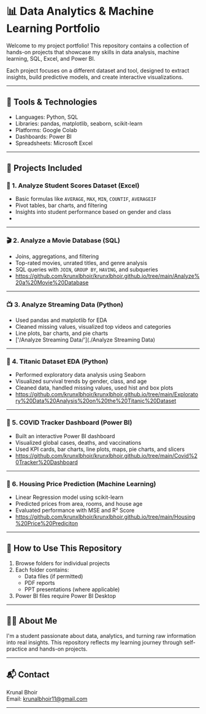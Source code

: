# 📊 Data Analytics & Machine Learning Portfolio

Welcome to my project portfolio! This repository contains a collection of hands-on projects that showcase my skills in data analysis, machine learning, SQL, Excel, and Power BI.

Each project focuses on a different dataset and tool, designed to extract insights, build predictive models, and create interactive visualizations.

---

## 🧰 Tools & Technologies

- Languages: Python, SQL
- Libraries: pandas, matplotlib, seaborn, scikit-learn
- Platforms: Google Colab
- Dashboards: Power BI
- Spreadsheets: Microsoft Excel

---

## 📁 Projects Included

### 📘 1. Analyze Student Scores Dataset (Excel)
- Basic formulas like `AVERAGE`, `MAX`, `MIN`, `COUNTIF`, `AVERAGEIF`
- Pivot tables, bar charts, and filtering
- Insights into student performance based on gender and class
-

---

### 🎬 2. Analyze a Movie Database (SQL)
- Joins, aggregations, and filtering
- Top-rated movies, unrated titles, and genre analysis
- SQL queries with `JOIN`, `GROUP BY`, `HAVING`, and subqueries
- https://github.com/krunxlbhoir/krunxlbhoir.github.io/tree/main/Analyze%20a%20Movie%20Database

---

### 📺 3. Analyze Streaming Data (Python)
- Used pandas and matplotlib for EDA
- Cleaned missing values, visualized top videos and categories
- Line plots, bar charts, and pie charts
- ['/Analyze Streaming Data/'](./Analyze Streaming Data)

---

### 🚢 4. Titanic Dataset EDA (Python)
- Performed exploratory data analysis using Seaborn
- Visualized survival trends by gender, class, and age
- Cleaned data, handled missing values, used hist and box plots
- https://github.com/krunxlbhoir/krunxlbhoir.github.io/tree/main/Exploratory%20Data%20Analysis%20on%20the%20Titanic%20Dataset

---

### 🦠 5. COVID Tracker Dashboard (Power BI)
- Built an interactive Power BI dashboard
- Visualized global cases, deaths, and vaccinations
- Used KPI cards, bar charts, line plots, maps, pie charts, and slicers
- https://github.com/krunxlbhoir/krunxlbhoir.github.io/tree/main/Covid%20Tracker%20Dashboard

---

### 🏡 6. Housing Price Prediction (Machine Learning)
- Linear Regression model using scikit-learn
- Predicted prices from area, rooms, and house age
- Evaluated performance with MSE and R² Score
- https://github.com/krunxlbhoir/krunxlbhoir.github.io/tree/main/Housing%20Price%20Prediciton
  
---

## 📎 How to Use This Repository

1. Browse folders for individual projects
2. Each folder contains:
   - Data files (if permitted)
   - PDF reports
   - PPT presentations (where applicable)
4. Power BI files require Power BI Desktop

---

## 🙋‍♂️ About Me

I'm a student passionate about data, analytics, and turning raw information into real insights. 
This repository reflects my learning journey through self-practice and hands-on projects.

---

## 📬 Contact

Krunal Bhoir  
Email: krunalbhoir11@gmail.com

---
